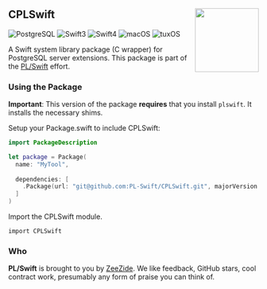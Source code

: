 <h2>CPLSwift
  <img src="http://zeezide.com/img/plswift.svg"
       align="right" width="128" height="128" />
</h2>

![PostgreSQL](https://img.shields.io/badge/postgresql-yellow.svg)
![Swift3](https://img.shields.io/badge/swift-3-blue.svg)
![Swift4](https://img.shields.io/badge/swift-4-blue.svg)
![macOS](https://img.shields.io/badge/os-macOS-green.svg?style=flat)
![tuxOS](https://img.shields.io/badge/os-tuxOS-green.svg?style=flat)

A Swift system library package (C wrapper) for PostgreSQL server extensions.
This package is part of the [PL/Swift](https://github.com/PL-Swift/) effort.

### Using the Package

**Important**: This version of the package **requires** that you install
               `plswift`. It installs the necessary shims.

Setup your Package.swift to include CPLSwift:

```Swift
import PackageDescription

let package = Package(
  name: "MyTool",
	
  dependencies: [
    .Package(url: "git@github.com:PL-Swift/CPLSwift.git", majorVersion: 0),
  ]
)
```

Import the CPLSwift module.

    import CPLSwift

### Who

**PL/Swift** is brought to you by
[ZeeZide](http://zeezide.de).
We like feedback, GitHub stars, cool contract work,
presumably any form of praise you can think of.
